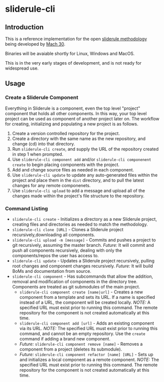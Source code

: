 # sliderule-cli

## Introduction
This is a reference implementation for the open [sliderule methodology](https://github.com/Mach30/sliderule) being developed by [Mach 30](http://mach30.org/).

Binaries will be avaiable shortly for Linux, Windows and MacOS.

This is in the very early stages of development, and is not ready for widespread use.

## Usage

### Create a Sliderule Component

Everything in Sliderule is a component, even the top level "project" component that holds all other components. In this way, your top level project can be used as component of another project later on. The workflow for creating, initializing and populating a new project is as follows.

1. Create a version controlled repository for the project.
2. Create a directory with the same name as the new repository, and change (cd) into that directory.
3. Run `sliderule-cli create`, and supply the URL of the repository created in step 1 when prompted.
4. Use `sliderule-cli component add` and/or `sliderule-cli componenent create` to begin placing components with the project.
5. Add and change source files as needed in each component.
6. Use `sliderule-cli update` to update any auto-generated files within the project and place them in the `dist` directory, and to pull the latest changes for any remote componenets.
7. Use `sliderule-cli upload` to add a message and upload all of the changes made within the project's file structure to the repository.

### Command Listing
- `sliderule-cli create` - Initializes a directory as a new Sliderule project, creating files and directories as needed to match the methodology.
- `sliderule-cli clone [URL]` - Clones a Sliderule project recursively,downloading all components.
- `sliderule-cli upload -m [message]` - Commits and pushes a project to git recursively, assuming the master branch. _Future:_ It will commit and push all components recursively, dealing with only the components/repos the user has access to.
- `sliderule-cli update` - Updates a Sliderule project recursively, pulling root changes and component changes recursively. _Future:_ It will build BoMs and documentation from source.
- `sliderule-cli component` - Has subcommands that allow the addition, removal and modification of components in the directory tree. Components are treated as git submodules of the main project.
  - `sliderule-cli component create [name|url]` - Creates a new component from a template and sets its URL. If a name is specified instead of a URL, the component will be created locally. *NOTE:* A specified URL must exist prior to running this command. The remote repository for the component is not created automatically at this time.
  - `sliderule-cli component add [url]` - Adds an existing component via its URL. *NOTE:* The specified URL must exist prior to running this command, and cannot be an empty repository. Use the `create` command if adding a brand new component.
  - _Future:_ `sliderule-cli component remove [name]` - Removes a component from a project (deletes its submodule).
  - _Future:_ `sliderule-cli component refactor [name] [URL]` - Sets up and initializes a local component as a remote component. *NOTE:* The specified URL must exist prior to running this command. The remote repository for the component is not created automatically at this time.
